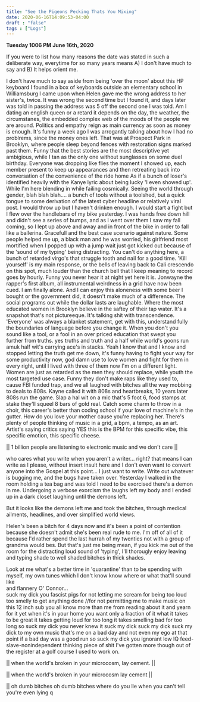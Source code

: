 ```yaml
---
title: "See the Pigeons Pecking Thats You Mixing"
date: 2020-06-16T14:09:53-04:00
draft : "false"
tags : ["Logs"]
---
```


<!--more-->

**Tuesday 1006 PM June 16th, 2020**

If you were to list how many reasons the date was stated in such a deliberate way, everytime for so many years means A) I don't have much to say and B) It helps orient me.

I don't have much to say aside from being 'over the moon' about this HP keyboard I found in a box of keyboards outside an elementary school in Williamsburg I came upon when Helen gave me the wrong address to her sister's, twice. It was wrong the second time but I found it, and days later was told in passing the address was 5 off the second one I was told. Am I dating an english queen or a retard it depends on the day, the weather, the circumstanes, the embedded complex web of the moods of the people we are around. Politics and empathy reign as main currency as soon as money is enough. It's funny a week ago I was arrogantly talking about how I had no problrems, since the money ones left. That was at Prospect Park in Brooklyn, where people sleep beyond fences with restoration signs marked past them. Funny that the best stories are the most descriptive yet ambigious, while I tan as the only one without sunglasses on some duel birthday. Everyone was dropping like flies the moment I showed up, each member present to keep up appearances and then retreating back into conversation of the convenience of the ride home As if a bunch of loser's identified heavily with the Kanye lyric about being lucky 'I even showed up'. While I'm here blending in while failing cosmically. Seeing the world through gender, blah blah blah.... a bunch of tools without a toolshed, but a quick tongue to some derivation of the latest cyber headline or relatively viral post. I would throw up but I haven't drinken enough. I would start a fight but I flew over the handlebars of my bike yesterday. I was hands free down hill and didn't see a series of bumps, and as I went over them I saw my fall coming, so I lept up above and away and in front of the bike in order to fall like a ballerina. Gracefull and the best case scenario against nature. Some people helped me up, a black man and he was worried, his girlfriend most mortified when I popped up with a jump wait just got kicked out because of the 'sound of my typing' being distracting. You can't do anything here, a bunch of retarded virgo's that struggle tooth and nail for a good time. 'Kill yourself' is my main response, or the bells of leaving back to Cali crescendo on this spot, much louder than the church bell that I keep meaning to record goes by hourly. Funny you never hear it at night yet here it is. Jonwayne the rapper's first album, all instrumental weirdness in a grid have now been cued. I am finally alone. And I can enjoy this aloneness with some beer I bought or the government did, it doesn't make much of a difference. The social programs out while the dollar lasts are laughable. Where the most educated women in Brooklyn believe in the saftey of their tap water. It's a snapshot that's not pictureeque. It's talking shit with transcendence. 'Everyone' was always a blanket statement, get with this, understand fully the boundaries of language before you change it. When you don't you sound like a tool, or a fool in an over priced education that swept you further from truths. yes truths and truth and a half while world's goons run amuk half wit's carrying ace's in stacks. Yeah I know that and I know and stopped letting the truth get me down, it's funny having to fight your way for some productivity now, god damn use to love women and fight for them in every right, until I lived with three of them now I'm on a different light. Women are just as retarded as the men they should replace, while youth the most targeted use case. Funny they don't make raps like they used to, cause FBI funded trap, and we all laughed with bitches all the way mobbing to deals to 808s. Kayne called it with 808s and heartbreaks, 10 years later 808s run the game. Slap a hal wit on a mic that's 5 foot 6, food stamps at stake they'll squeel 8 bars of gold real. Catch some charm to throw in a choir, this career's better than coding school if your love of machine's in the gutter. How do you love your mother cause you're replacing her. There's plenty of people thinking of music in a grid, a bpm, a tempo, as an art. Artist's saying critics saying YES this is the BPM for this specific vibe, this specific emotion, this specific cheese.

|| 1 billion people are listening to electronic music and we don't care ||


who cares what you write when you aren't a writer... right?
that means I can write as I please, without insert insult here and I don't even want to convert anyone into the Gospel at this point... I just want to write. Write out whatever is bugging me, and the bugs have taken over. Yesterday I walked in the room holding a tea bag and was told I need to be exorcised there's a demon in me. Undergoing a verbose exorcism the laughs left my body and I ended up in a dark closet laughing until the demons left.

But it looks like the demons left me and took the bitches, through medical ailments, headlines, and over simplified world views.

Helen's been a bitch for 4 days now and it's been a point of contention because she doesn't admit she's been real rude to me. I'm off of all of it because I'd rather spend the last hurrah of my twenties not with a group of grandma would bes. But that's just me being mean, if you kick me out of the room for the distracting loud sound of 'typing', I'll thorougly enjoy leaving and typing shade to well shaded bitches in thick shades.

Look at me
what's a better time
in 'quarantine'
than to be spending with myself,
my own tunes which I don't know know where or what that'll sound like  
and flannery O' Connor...  
suck my dick you fascist pigs
for not letting me scream
for being too loud too smelly to get anything done
//for not permitting me to make music on this 12 inch sub
you all know more than me from reading about it and yearn for it
yet when it's in your home you want only a fraction of it
what it takes to be great
it takes getting loud for too long
it takes smelling bad for too long
so suck my dick
you never knew it
suck my dick suck my dick suck my dick
to my own music
that's me on a bad day
and not even my ego at that point
if a bad day was a good run
so suck my dick
you ignorant low IQ feed-slave-nonindependent thinking piece of shit
I've gotten more though out of the register at a golf course I used to work on.

|| when the world's broken in your microcosm, lay cement. ||

|| when the world's broken in your microcosm lay cement ||


|| oh dumb bitches oh dumb bitches where do you lie when you can't tell you're even lying q

<!--


| Dailies        | Questions           | Answers  |
| ------------- |:-------------:| -----:|
| Read()      | *What did you read?* | X |
| Write()      | *What did you write?*      |   X |
| Create() | *What did you make?*      |    X |
| Exercise() | *Dance workout (or otherwise?)*      |    X |
| Audio() | *You recorded what:*      |    X |
| Video() | *You filmed what:*      |    X |
| Finish() | *You bounced what track:*      |    X |
| Live() | *You sang what live:*      |    X |
| Finish2() | *You made what visuals*      |    X |
| Phone() | *You called who:*      |    X |
| Share() | *Uploaded what to archive:*      |    X |
| PBD() | *You did what for PBD?*      |    X |
| Web() | *You did what to POLIW.AT?*      |    X |
| Love&Legacy() | *You did what for friends/fam?*      |    X |
| God() | *You're grateful for what?*      |    X |
<sub>v1.0</sub>

 -->
